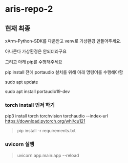 # aris-repo-2

## 현재 최종 

xArm-Python-SDK를 다운받고 venv로 가상환경 만들어주세요.

아나콘다 가상환경은 안되더라구요

그리고 아래 pip를 수행해주세요

pip install 전에 portaudio 설치를 위해 아래 명령어를 수행해야함

sudo apt update

sudo apt install portaudio19-dev

### torch install 먼저 하기 

pip3 install torch torchvision torchaudio --index-url https://download.pytorch.org/whl/cu121

> pip install -r requirements.txt


### uvicorn 실행

> uvicorn app.main:app --reload